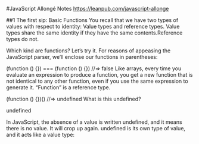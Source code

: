 #JavaScript Allongé Notes
https://leanpub.com/javascript-allonge

##1 The first sip: Basic Functions
You recall that we have two types of values with respect to identity: Value types and reference types. Value types share the same identity if they have the same contents.Reference types do not.

Which kind are functions? Let’s try it. For reasons of appeasing the JavaScript parser, we’ll enclose our functions in parentheses:

(function () {}) === (function () {})
  //=> false
Like arrays, every time you evaluate an expression to produce a function, you get a new function that is not identical to any other function, even if you use the same expression to generate it. “Function” is a reference type.

(function () {})()
  //=> undefined
What is this undefined?

undefined

In JavaScript, the absence of a value is written undefined, and it means there is no value. It will crop up again. undefined is its own type of value, and it acts like a value type:
